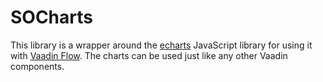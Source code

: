 # SOCharts
This library is a wrapper around the [echarts](https://echarts.apache.org) JavaScript
library for using it with [Vaadin Flow](https://vaadin.com). The charts can be used
just like any other Vaadin components.